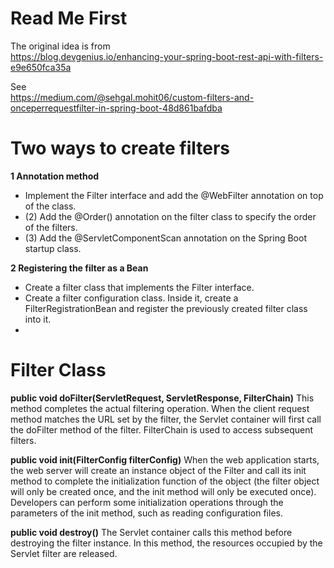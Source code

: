 # Read Me First

The original idea is from  
https://blog.devgenius.io/enhancing-your-spring-boot-rest-api-with-filters-e9e650fca35a

See  
https://medium.com/@sehgal.mohit06/custom-filters-and-onceperrequestfilter-in-spring-boot-48d861bafdba

# Two ways to create filters

**1 Annotation method**

- Implement the Filter interface and add the @WebFilter annotation on top of the class.
- (2) Add the @Order() annotation on the filter class to specify the order of the filters.
- (3) Add the @ServletComponentScan annotation on the Spring Boot startup class.

**2 Registering the filter as a Bean**

- Create a filter class that implements the Filter interface.
- Create a filter configuration class. Inside it, create a FilterRegistrationBean and register the previously created
  filter class into it.
-

# Filter Class

**public void doFilter(ServletRequest, ServletResponse, FilterChain)**
This method completes the actual filtering operation. When the client request method matches the URL set by the filter,
the Servlet container will first call the doFilter method of the filter. FilterChain is used to access subsequent
filters.

**public void init(FilterConfig filterConfig)**
When the web application starts, the web server will create an instance object of the Filter and call its init method to
complete the initialization
function of the object (the filter object will only be created once, and the init method will only be executed once).
Developers can perform some initialization operations through the parameters of the init method, such as reading
configuration files.

**public void destroy()**
The Servlet container calls this method before destroying the filter instance.
In this method, the resources occupied by the Servlet filter are released.
